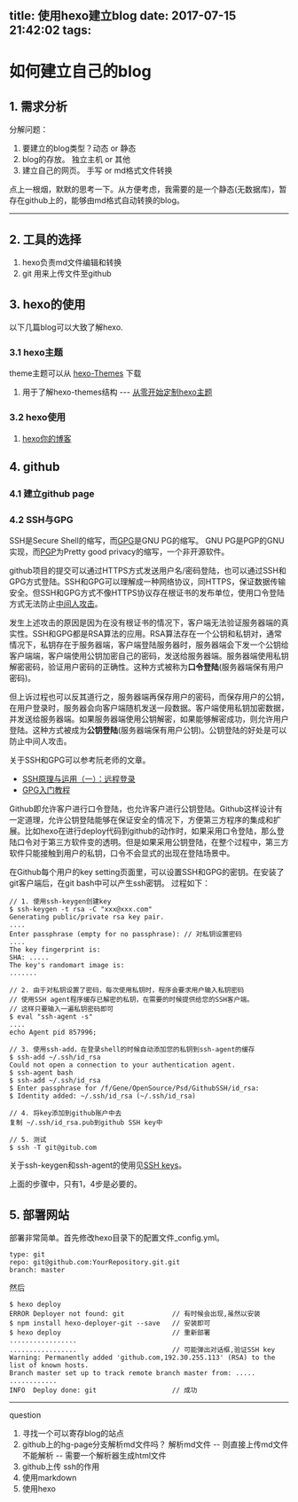 title: 使用hexo建立blog
date: 2017-07-15 21:42:02
tags:
---

# 如何建立自己的blog #

## 1. 需求分析 ##

分解问题：

1. 要建立的blog类型？动态 or 静态
2. blog的存放。 独立主机 or 其他
3. 建立自己的网页。 手写 or md格式文件转换

点上一根烟，默默的思考一下。从方便考虑，我需要的是一个静态(无数据库)，暂存在github上的，能够由md格式自动转换的blog。

----------

## 2. 工具的选择 ##
1. hexo负责md文件编辑和转换
2. git 用来上传文件至github

## 3. hexo的使用 ##
以下几篇blog可以大致了解hexo.

### 3.1 hexo主题 ###

theme主题可以从 [hexo-Themes](https://github.com/hexojs/hexo/wiki/Themes) 下载

1. 用于了解hexo-themes结构 --- [从零开始定制hexo主题](http://www.maintao.com/2014/hexo-theme-from-scratch/)

### 3.2 hexo使用 ###
1. [hexo你的博客](http://ibruce.info/2013/11/22/hexo-your-blog/)

## 4. github ##
### 4.1 建立github page ###

### 4.2 SSH与GPG
SSH是Secure Shell的缩写，而[GPG](https://www.gnupg.org/)是GNU PG的缩写。 GNU PG是PGP的GNU实现，而[PGP](https://en.wikipedia.org/wiki/Pretty_Good_Privacy)为Pretty good privacy的缩写，一个非开源软件。

github项目的提交可以通过HTTPS方式发送用户名/密码登陆，也可以通过SSH和GPG方式登陆。SSH和GPG可以理解成一种网络协议，同HTTPS，保证数据传输安全。但SSH和GPG方式不像HTTPS协议存在根证书的发布单位，使用口令登陆方式无法防止[中间人攻击](https://en.wikipedia.org/wiki/Man-in-the-middle_attack)。

发生上述攻击的原因是因为在没有根证书的情况下，客户端无法验证服务器端的真实性。SSH和GPG都是RSA算法的应用。RSA算法存在一个公钥和私钥对，通常情况下，私钥存在于服务器端，客户端登陆服务器时，服务器端会下发一个公钥给客户端端，客户端使用公钥加密自己的密码，发送给服务器端。服务器端使用私钥解密密码，验证用户密码的正确性。这种方式被称为**口令登陆**(服务器端保有用户密码)。

但上诉过程也可以反其道行之，服务器端再保存用户的密码，而保存用户的公钥，在用户登录时，服务器会向客户端随机发送一段数据。客户端使用私钥加密数据，并发送给服务器端。如果服务器端使用公钥解密，如果能够解密成功，则允许用户登陆。这种方式被成为**公钥登陆**(服务器端保有用户公钥)。公钥登陆的好处是可以防止中间人攻击。

关于SSH和GPG可以参考阮老师的文章。

-  [SSH原理与运用（一）：远程登录](http://www.ruanyifeng.com/blog/2011/12/ssh_remote_login.html)
-  [GPG入门教程](http://www.ruanyifeng.com/blog/2013/07/gpg.html)

Github即允许客户进行口令登陆，也允许客户进行公钥登陆。Github这样设计有一定道理，允许公钥登陆能够在保证安全的情况下，方便第三方程序的集成和扩展。比如hexo在进行deploy代码到github的动作时，如果采用口令登陆，那么登陆口令对于第三方软件变的透明。但是如果采用公钥登陆，在整个过程中，第三方软件只能接触到用户的私钥，口令不会显式的出现在登陆场景中。

在Github每个用户的key setting页面里，可以设置SSH和GPG的密钥。在安装了git客户端后，在git bash中可以产生ssh密钥。 过程如下：

    // 1. 使用ssh-keygen创建key
    $ ssh-keygen -t rsa -C "xxx@xxx.com"
    Generating public/private rsa key pair.
    ....
    Enter passphrase (empty for no passphrase): // 对私钥设置密码
    ....
    The key fingerprint is:
    SHA: .....
    The key's randomart image is:
    .......
    
    // 2. 由于对私钥设置了密码，每次使用私钥时，程序会要求用户输入私钥密码
    // 使用SSH agent程序缓存已解密的私钥，在需要的时候提供给您的SSH客户端。
    // 这样只要输入一遍私钥密码即可
    $ eval "ssh-agent -s"
    ....
    echo Agent pid 857996;
    
    // 3. 使用ssh-add，在登录shell的时候自动添加您的私钥到ssh-agent的缓存
    $ ssh-add ~/.ssh/id_rsa
    Could not open a connection to your authentication agent.
    $ ssh-agent bash
    $ ssh-add ~/.ssh/id_rsa
    $ Enter passphrase for /f/Gene/OpenSource/Psd/GithubSSH/id_rsa:
    $ Identity added: ~/.ssh/id_rsa (~/.ssh/id_rsa)

    // 4. 将key添加到github账户中去
    复制 ~/.ssh/id_rsa.pub到github SSH key中

    // 5. 测试
    $ ssh -T git@gitub.com

关于ssh-keygen和ssh-agent的使用见[SSH keys](https://wiki.archlinux.org/index.php/SSH_keys_(%E7%AE%80%E4%BD%93%E4%B8%AD%E6%96%87))。

上面的步骤中，只有1，4步是必要的。

## 5. 部署网站 ##
部署非常简单。首先修改hexo目录下的配置文件_config.yml。

    type: git
    repo: git@github.com:YourRepository.git.git
    branch: master

然后 

    $ hexo deploy
    ERROR Deployer not found: git            // 有时候会出现,虽然以安装
    $ npm install hexo-deployer-git --save   // 安装即可
    $ hexo deploy                            // 重新部署
    .................
    .................                        // 可能弹出对话框,验证SSH key
    Warning: Permanently added 'github.com,192.30.255.113' (RSA) to the list of known hosts.
    Branch master set up to track remote branch master from: .....
    ............
    INFO  Deploy done: git                   // 成功


----------
question
1. 寻找一个可以寄存blog的站点
2. github上的hg-page分支解析md文件吗？
   解析md文件 -- 则直接上传md文件
   不能解析 -- 需要一个解析器生成html文件
3. github上传
   ssh的作用
4. 使用markdown
5. 使用hexo
